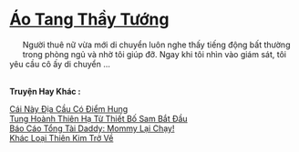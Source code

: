 <a href="https://truyentiki.com/ao-tang-thay-tuong.33544/" title="Áo Tang Thầy Tướng"><h1>Áo Tang Thầy Tướng</h1></a><div style="display:table"><img align="right" style="float: left; padding: 10px;" src="https://truyentiki.com/images/story/200x260/33544.jpg" alt="">Người thuê nữ vừa mới di chuyển luôn nghe thấy tiếng động bất thường trong phòng ngủ và nhờ tôi giúp đỡ. Ngay khi tôi nhìn vào giám sát, tôi yêu cầu cô ấy di chuyển ...</div><p><br><b>Truyện Hay Khác :</b></p><a href="https://truyentiki.com/cai-nay-dia-cau-co-diem-hung.33543/" alt="Cái Này Địa Cầu Có Điểm Hung">Cái Này Địa Cầu Có Điểm Hung</a><br/><a href="https://github.com/nownovels/top500/tree/master/truyenhay/33619/" alt="Tung Hoành Thiên Hạ Từ Thiết Bố Sam Bắt Đầu">Tung Hoành Thiên Hạ Từ Thiết Bố Sam Bắt Đầu</a><br/><a href="https://github.com/nownovels/top500/tree/master/truyenhay/33892/" alt="Báo Cáo Tổng Tài Daddy: Mommy Lại Chạy!">Báo Cáo Tổng Tài Daddy: Mommy Lại Chạy!</a><br/><a href="https://github.com/nownovels/top500/tree/master/truyenhay/33746/" alt="Khác Loại Thiên Kim Trở Về">Khác Loại Thiên Kim Trở Về</a><br/>